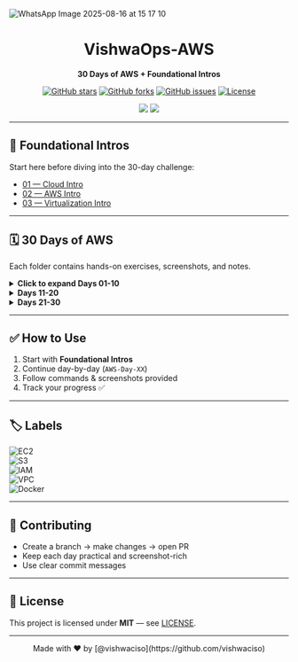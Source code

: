 

![WhatsApp Image 2025-08-16 at 15 17 10](https://github.com/user-attachments/assets/f63f9e67-dd1d-4d3e-91da-5a0146817bf1)







<div align="center">

#  VishwaOps-AWS

**30 Days of AWS + Foundational Intros**

[![GitHub stars](https://img.shields.io/github/stars/vishwaciso/VishwaOps-AWS?style=for-the-badge)](https://github.com/vishwaciso/VishwaOps-AWS/stargazers)
[![GitHub forks](https://img.shields.io/github/forks/vishwaciso/VishwaOps-AWS?style=for-the-badge)](https://github.com/vishwaciso/VishwaOps-AWS/forks)
[![GitHub issues](https://img.shields.io/github/issues/vishwaciso/VishwaOps-AWS?style=for-the-badge)](https://github.com/vishwaciso/VishwaOps-AWS/issues)
[![License](https://img.shields.io/badge/License-MIT-blue.svg?style=for-the-badge)](./LICENSE)

<img src="https://img.shields.io/github/last-commit/vishwaciso/VishwaOps-AWS?style=for-the-badge" />
<img src="https://img.shields.io/badge/AWS-Cloud-orange?style=for-the-badge&logo=amazon-aws&logoColor=white" />

</div>

---

## 📘 Foundational Intros  

Start here before diving into the 30-day challenge:  

- [01 — Cloud Intro](./01-Cloud-Intro/)  
- [02 — AWS Intro](./02-AWS-Intro/)  
- [03 — Virtualization Intro](./03-virtualization-intro/)  

---

## 🗓️ 30 Days of AWS  

Each folder contains hands-on exercises, screenshots, and notes.  

<details>
<summary><b>Click to expand Days 01-10</b></summary>

- [AWS-Day-01](./AWS-Day-01/)  
- [AWS-Day-02](./AWS-Day-02/)  
- [AWS-Day-03](./AWS-Day-03/)  
- [AWS-Day-04](./AWS-Day-04/)  
- [AWS-Day-05](./AWS-Day-05/)  
- [AWS-Day-06](./AWS-Day-06/)  
- [AWS-Day-07](./AWS-Day-07/)  
- [AWS-Day-08](./AWS-Day-08/)  
- [AWS-Day-09](./AWS-Day-09/)  
- [AWS-Day-10](./AWS-Day-10/)  

</details>

<details>
<summary><b>Days 11-20</b></summary>

- [AWS-Day-11](./AWS-Day-11/)  
- [AWS-Day-12](./AWS-Day-12/)  
- [AWS-Day-13](./AWS-Day-13/)  
- [AWS-Day-14](./AWS-Day-14/)  
- [AWS-Day-15](./AWS-Day-15/)  
- [AWS-Day-16](./AWS-Day-16/)  
- [AWS-Day-17](./AWS-Day-17/)  
- [AWS-Day-18](./AWS-Day-18/)  
- [AWS-Day-19](./AWS-Day-19/)  
- [AWS-Day-20](./AWS-Day-20/)  

</details>

<details>
<summary><b>Days 21-30</b></summary>

- [AWS-Day-21](./AWS-Day-21/)  
- [AWS-Day-22](./AWS-Day-22/)  
- [AWS-Day-23](./AWS-Day-23/)  
- [AWS-Day-24](./AWS-Day-24/)  
- [AWS-Day-25](./AWS-Day-25/)  
- [AWS-Day-26](./AWS-Day-26/)  
- [AWS-Day-27](./AWS-Day-27/)  
- [AWS-Day-28](./AWS-Day-28/)  
- [AWS-Day-29](./AWS-Day-29/)  
- [AWS-Day-30](./AWS-Day-30/)  

</details>

---

## ✅ How to Use  

1. Start with **Foundational Intros**  
2. Continue day-by-day (`AWS-Day-XX`)  
3. Follow commands & screenshots provided  
4. Track your progress ✅  

---

## 🏷️ Labels  

![EC2](https://img.shields.io/badge/AWS-EC2-FF9900?logo=amazon-aws&logoColor=white)  
![S3](https://img.shields.io/badge/AWS-S3-569A31?logo=amazon-s3&logoColor=white)  
![IAM](https://img.shields.io/badge/AWS-IAM-232F3E?logo=amazon-aws&logoColor=white)  
![VPC](https://img.shields.io/badge/AWS-VPC-146EB4?logo=amazon-aws&logoColor=white)  
![Docker](https://img.shields.io/badge/Containers-Docker-2496ED?logo=docker&logoColor=white)  

---

## 🤝 Contributing  

- Create a branch → make changes → open PR  
- Keep each day practical and screenshot-rich  
- Use clear commit messages  

---

## 📜 License  

This project is licensed under **MIT** — see [LICENSE](./LICENSE).  

---

<div align="center">  
Made with ❤️ by [@vishwaciso](https://github.com/vishwaciso)  
</div>
